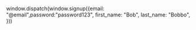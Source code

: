 window.dispatch(window.signup({email: "@email",password:"password123", first_name: "Bob", last_name: "Bobbo", }))